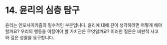 # 14. 윤리의 심층 탐구

윤리는 인포사이키즘의 필수적인 부분입니다. 윤리에 대해 깊이 생각하려면 어떻게 해야 할까요? 우리의 행동을 이끌어야 할 가치관은 무엇일까요? 이러한 질문은 비판적 사고와 깊은 성찰을 요구합니다.
